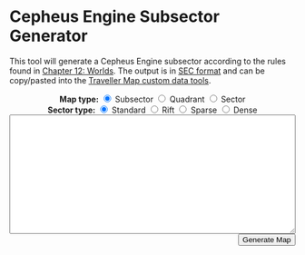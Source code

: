 # Cepheus Engine Subsector Generator

This tool will generate a Cepheus Engine subsector according to the rules found in [Chapter 12: Worlds](../book3/worlds.html). The output is in [SEC format](https://travellermap.com/doc/fileformats#legacy-sec-format) and can be copy/pasted into the [Traveller Map custom data tools](https://travellermap.com/doc/custom).

<div>
    <center>
        <b>Map type:</b>
        <input type="radio" id="mapSubsector" name="mapType" value="1" checked>
        <label for="mapSubsector">Subsector</label>
        <input type="radio" id="mapQuadrant" name="mapType" value="4">
        <label for="mapQuadrant">Quadrant</label>
        <input type="radio" id="mapSector" name="mapType" value="16">
        <label for="mapSector">Sector</label>
    </center>
</div>

<div>
    <center>
        <b>Sector type:</b>
        <input type="radio" id="sectorStandard" name="sectorType" value="4" checked>
        <label for="sectorStandard">Standard</label>
        <input type="radio" id="sectorRift" name="sectorType" value="6">
        <label for="sectorRift">Rift</label>
        <input type="radio" id="sectorSparse" name="sectorType" value="5">
        <label for="sectorSparse">Sparse</label>
        <input type="radio" id="sectorDense" name="sectorType" value="3">
        <label for="sectorDense">Dense</label>
    </center>
</div>

<textarea id="output" rows="12" style="font-family: var(--mono-font); font-size: var(--code-font-size); min-width: 100%; max-width: 100%"></textarea>
<div>
    <span id="sectorPopulation"></span>
    <button id="mapButton" style="float: right">Generate Map</button>
</div>

<div id="sectorMap" style="display:flex; justify-content: center"></div>

<script src="pseudohex.js"></script>
<script src="roll.js"></script>
<script src="sector.js"></script>
<script src="world.js"></script>
<script src="https://unpkg.com/js-markov/dist/markov.js"></script> <!-- using https://www.npmjs.com/package/js-markov/v/2.0.3 -->
<script>
    document.addEventListener("DOMContentLoaded", () => {
        for (const elem of document.getElementsByName("mapType"))
            elem.addEventListener("click", init);
        for (const elem of document.getElementsByName("sectorType"))
            elem.addEventListener("click", init);
        document.getElementById("output").addEventListener("input", () => { document.getElementById("mapButton").disabled = false; });
        document.getElementById("mapButton").addEventListener("click", generateMap);
    });

    async function generateMap() {
        const DARK_THEME = !["ayu", "coal", "navy"].some(className =>
                Array.from(document.documentElement.classList).includes(className)
        );
        const MAP_TYPE = document.querySelector('input[name="mapType"]:checked').value;
        document.getElementById("mapButton").disabled = true;
        const MAP_IMAGE = await getSectorMap(DARK_THEME, MAP_TYPE, document.getElementById("output").value);
        document.getElementById("sectorMap").innerHTML = MAP_IMAGE;
    }

    function init() {
        const MAP_TYPE = document.querySelector('input[name="mapType"]:checked').value;
        const SECTOR_TYPE = document.querySelector('input[name="sectorType"]:checked').value;
        document.getElementById("output").value = generateSector(SECTOR_TYPE, MAP_TYPE);
        document.getElementById("sectorPopulation").textContent = calculatePopulation(document.getElementById("output").value);
        document.getElementById("mapButton").disabled = false;
    }
    init();
</script>
